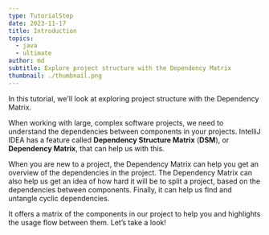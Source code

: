 ```yaml
---
type: TutorialStep
date: 2023-11-17
title: Introduction
topics:
  - java
  - ultimate
author: md
subtitle: Explore project structure with the Dependency Matrix
thumbnail: ./thumbnail.png
---
```


In this tutorial, we'll look at exploring project structure with the Dependency Matrix.

When working with large, complex software projects, we need to understand the dependencies between components in your projects. IntelliJ IDEA has a feature called **Dependency Structure Matrix** (**DSM**), or **Dependency Matrix**, that can help us with this.

When you are new to a project, the Dependency Matrix can help you get an overview of the dependencies in the project. The Dependency Matrix can also help us get an idea of how hard it will be to split a project, based on the dependencies between components. Finally, it can help us find and untangle cyclic dependencies.

It offers a matrix of the components in our project to help you and highlights the usage flow between them. Let’s take a look!
